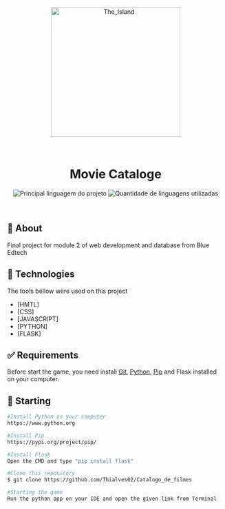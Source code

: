 <div align="center" id="top"> 
  <img align="center" width="300px" src="https://gartic.com.br/imgs/mural/_v/_vorreipace_/ilha.png" alt="The_Island" />

&#xa0;
</div>

<h1 align="center">Movie Cataloge</h1>

<p align="center">
  <img alt="Principal linguagem do projeto" src="https://img.shields.io/github/languages/top/Thialves02/Catalogo_de_filmes?color=56BEB8">

  <img alt="Quantidade de linguagens utilizadas" src="https://img.shields.io/github/languages/count/Thialves02/Catalogo_de_filmes?color=56BEB8">
</p>

<br>

## :dart: About ##

Final project for module 2 of web development and database from Blue Edtech

## :rocket: Technologies ##

The tools bellow were used on this project

- [HMTL]
- [CSS]
- [JAVASCRIPT]
- [PYTHON]
- [FLASK]

## :white_check_mark: Requirements ##

Before start the game, you need install [Git](https://git-scm.com), [Python](https://www.python.org), [Pip](https://pypi.org/project/pip/) and Flask installed on your computer.

## :checkered_flag: Starting ##

```bash
#Install Python on your computer
https://www.python.org

#Install Pip
https://pypi.org/project/pip/

#Install Flask
Open the CMD and type "pip install flask"

#Clone this repository
$ git clone https://github.com/Thialves02/Catalogo_de_filmes

#Starting the game
Run the python app on your IDE and open the given link from Terminal
